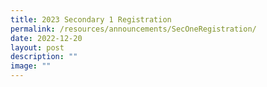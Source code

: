 ```yaml
---
title: 2023 Secondary 1 Registration
permalink: /resources/announcements/SecOneRegistration/
date: 2022-12-20
layout: post
description: ""
image: ""
---
```

